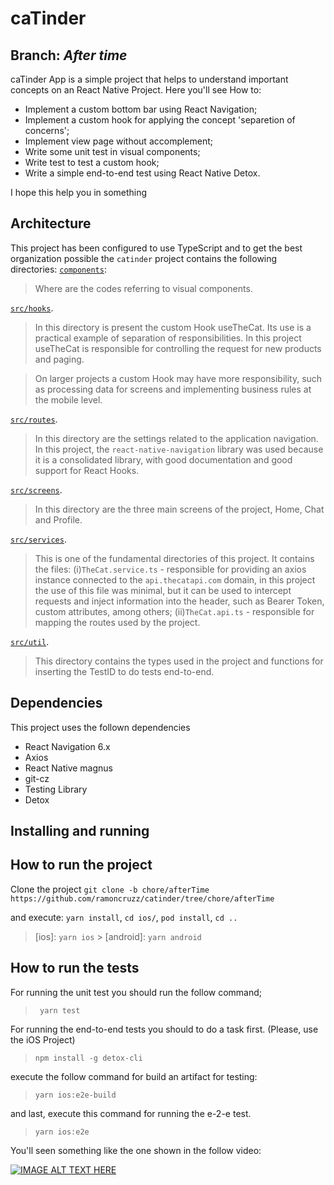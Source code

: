 # caTinder

## Branch: _After time_

caTinder App is a simple project that helps to understand important concepts on an React Native Project. Here you'll see How to:

- Implement a custom bottom bar using React Navigation;
- Implement a custom hook for applying the concept 'separetion of concerns';
- Implement view page without accomplement;
- Write some unit test in visual components;
- Write test to test a custom hook;
- Write a simple end-to-end test using React Native Detox.

I hope this help you in something

## Architecture

This project has been configured to use TypeScript and to get the best organization possible the `catinder` project contains the following directories:
[`components`](./components):

> Where are the codes referring to visual components.

[`src/hooks`](./src/hooks).

> In this directory is present the custom Hook useTheCat. Its use is a practical example of separation of responsibilities. In this project useTheCat is responsible for controlling the request for new products and paging.

> On larger projects a custom Hook may have more responsibility, such as processing data for screens and implementing business rules at the mobile level.

[`src/routes`](./src/routes).

> In this directory are the settings related to the application navigation. In this project, the `react-native-navigation` library was used because it is a consolidated library, with good documentation and good support for React Hooks.

[`src/screens`](./src/screens).

> In this directory are the three main screens of the project, Home, Chat and Profile.

[`src/services`](./src/services).

> This is one of the fundamental directories of this project. It contains the files: (i)`TheCat.service.ts` - responsible for providing an axios instance connected to the `api.thecatapi.com` domain, in this project the use of this file was minimal, but it can be used to intercept requests and inject information into the header, such as Bearer Token, custom attributes, among others; (ii)`TheCat.api.ts` - responsible for mapping the routes used by the project.

[`src/util`](./src/util).

> This directory contains the types used in the project and functions for inserting the TestID to do tests end-to-end.

## Dependencies

This project uses the follown dependencies

- React Navigation 6.x
- Axios
- React Native magnus
- git-cz
- Testing Library
- Detox

## Installing and running

## How to run the project

Clone the project `git clone -b chore/afterTime https://github.com/ramoncruzz/catinder/tree/chore/afterTime`

and execute: `yarn install`, `cd ios/`, `pod install`, `cd ..`

> [ios]: `yarn ios` > [android]: `yarn android`

## How to run the tests

For running the unit test you should run the follow command;

> ` yarn test`

For running the end-to-end tests you should to do a task first. (Please, use the iOS Project)

> `npm install -g detox-cli`

execute the follow command for build an artifact for testing:

> `yarn ios:e2e-build`

and last, execute this command for running the e-2-e test.

> `yarn ios:e2e`

You'll seen something like the one shown in the follow video:

[![IMAGE ALT TEXT HERE](https://i9.ytimg.com/vi/JaRvVk3W2mA/mq2.jpg?sqp=CKCt5ZMG&rs=AOn4CLBRyJEskxaa3DDYYPP6u1URinyFjQ)](https://youtu.be/JaRvVk3W2mA)
